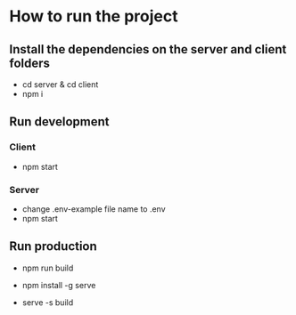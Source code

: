 # How to run the project

## Install the dependencies on the server and client folders

- cd server & cd client
- npm i

## Run development

### Client
- npm start

### Server

- change .env-example file name to .env
- npm start

## Run production

- npm run build

- npm install -g serve

- serve -s build
